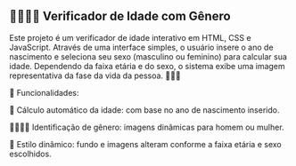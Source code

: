 ## 👨‍🦱👩‍🦳 Verificador de Idade com Gênero 

Este projeto é um verificador de idade interativo em HTML, CSS e JavaScript. Através de uma interface simples, o usuário insere o ano de nascimento e seleciona seu sexo (masculino ou feminino) para calcular sua idade. Dependendo da faixa etária e do sexo, o sistema exibe uma imagem representativa da fase da vida da pessoa. 🧑‍🦰👵

🔧 Funcionalidades:

📅 Cálculo automático da idade: com base no ano de nascimento inserido.

👨‍🦱👩‍🦳 Identificação de gênero: imagens dinâmicas para homem ou mulher.

🎨 Estilo dinâmico: fundo e imagens alteram conforme a faixa etária e sexo escolhidos.
